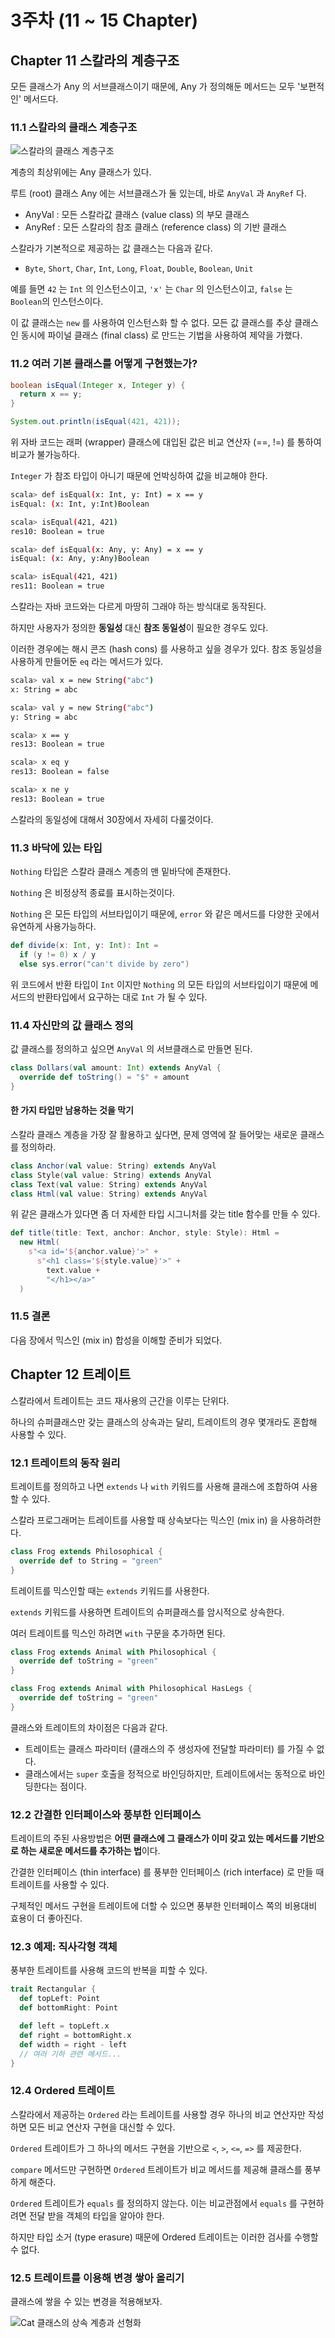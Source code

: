 # 3주차 (11 ~ 15 Chapter)

## Chapter 11 스칼라의 계층구조

모든 클래스가 Any 의 서브클래스이기 때문에, Any 가 정의해둔 메서드는 모두 '보편적인' 메서드다.

### 11.1 스칼라의 클래스 계층구조

![스칼라의 클래스 계층구조](/img/A118.png)

계층의 최상위에는 Any 클래스가 있다.

루트 (root) 클래스 Any 에는 서브클래스가 둘 있는데, 바로 `AnyVal` 과 `AnyRef` 다.

* AnyVal : 모든 스칼라값 클래스 (value class) 의 부모 클래스
* AnyRef : 모든 스칼라의 참조 클래스 (reference class) 의 기반 클래스

스칼라가 기본적으로 제공하는 값 클래스는 다음과 같다.

* `Byte`, `Short`, `Char`, `Int`, `Long`, `Float`, `Double`, `Boolean`, `Unit`

예를 들면 `42` 는 `Int` 의 인스턴스이고, `'x'` 는 `Char` 의 인스턴스이고, `false` 는 `Boolean`의 인스턴스이다.

이 값 클래스는 `new` 를 사용하여 인스턴스화 할 수 없다. 모든 값 클래스를 추상 클래스인 동시에 파이널 클래스 (final class) 로 만드는 기법을 사용하여 제약을 가했다.

### 11.2 여러 기본 클래스를 어떻게 구현했는가?

```java
boolean isEqual(Integer x, Integer y) {
  return x == y;
}

System.out.println(isEqual(421, 421));
```

위 자바 코드는 래퍼 (wrapper) 클래스에 대입된 값은 비교 연산자 (==, !=) 를 통하여 비교가 불가능하다.

`Integer` 가 참조 타입이 아니기 때문에 언박싱하여 값을 비교해야 한다.

```bash
scala> def isEqual(x: Int, y: Int) = x == y
isEqual: (x: Int, y:Int)Boolean

scala> isEqual(421, 421)
res10: Boolean = true

scala> def isEqual(x: Any, y: Any) = x == y
isEqual: (x: Any, y:Any)Boolean

scala> isEqual(421, 421)
res11: Boolean = true
```

스칼라는 자바 코드와는 다르게 마땅히 그래야 하는 방식대로 동작된다.

하지만 사용자가 정의한 **동일성** 대신 **참조 동일성**이 필요한 경우도 있다.

이러한 경우에는 해시 콘즈 (hash cons) 를 사용하고 싶을 경우가 있다. 참조 동일성을 사용하게 만들어둔 `eq` 라는 메서드가 있다.

```bash
scala> val x = new String("abc")
x: String = abc

scala> val y = new String("abc")
y: String = abc

scala> x == y
res13: Boolean = true

scala> x eq y
res13: Boolean = false

scala> x ne y
res13: Boolean = true
```

스칼라의 동일성에 대해서 30장에서 자세히 다룰것이다.

### 11.3 바닥에 있는 타입

`Nothing` 타입은 스칼라 클래스 계층의 맨 밑바닥에 존재한다.

`Nothing` 은 비정상적 종료를 표시하는것이다.

`Nothing` 은 모든 타입의 서브타입이기 때문에, `error` 와 같은 메서드를 다양한 곳에서 유연하게 사용가능하다.

```scala
def divide(x: Int, y: Int): Int = 
  if (y != 0) x / y
  else sys.error("can't divide by zero")
```

위 코드에서 반환 타입이 `Int` 이지만 `Nothing` 의 모든 타입의 서브타입이기 때문에 메서드의 반환타입에서 요구하는 대로 `Int` 가 될 수 있다.

### 11.4 자신만의 값 클래스 정의

값 클래스를 정의하고 싶으면 `AnyVal` 의 서브클래스로 만들면 된다.

```scala
class Dollars(val amount: Int) extends AnyVal {
  override def toString() = "$" + amount
}
```

#### 한 가지 타입만 남용하는 것을 막기

스칼라 클래스 계층을 가장 잘 활용하고 싶다면, 문제 영역에 잘 들어맞는 새로운 클래스를 정의하라.

```scala
class Anchor(val value: String) extends AnyVal
class Style(val value: String) extends AnyVal
class Text(val value: String) extends AnyVal
class Html(val value: String) extends AnyVal
```

위 같은 클래스가 있다면 좀 더 자세한 타입 시그니처를 갖는 title 함수를 만들 수 있다.

```scala
def title(title: Text, anchor: Anchor, style: Style): Html =
  new Html(
    s"<a id='${anchor.value}'>" + 
      s"<h1 class='${style.value}'>" + 
        text.value + 
        "</h1></a>"
  )
```

### 11.5 결론

다음 장에서 믹스인 (mix in) 합성을 이해할 준비가 되었다.

## Chapter 12 트레이트

스칼라에서 트레이트는 코드 재사용의 근간을 이루는 단위다.

하나의 슈퍼클래스만 갖는 클래스의 상속과는 달리, 트레이트의 경우 몇개라도 혼합해 사용할 수 있다.

### 12.1 트레이트의 동작 원리

트레이트를 정의하고 나면 `extends` 나 `with` 키워드를 사용해 클래스에 조합하여 사용할 수 있다.

스칼라 프로그래머는 트레이트를 사용할 때 상속보다는 믹스인 (mix in) 을 사용하려한다.

```scala
class Frog extends Philosophical {
  override def to String = "green"
}
```

트레이트를 믹스인할 때는 `extends` 키워드를 사용한다.

`extends` 키워드를 사용하면 트레이트의 슈퍼클래스를 암시적으로 상속한다.

여러 트레이트를 믹스인 하려면 `with` 구문을 추가하면 된다.

```scala
class Frog extends Animal with Philosophical {
  override def toString = "green"
}
```

```scala
class Frog extends Animal with Philosophical HasLegs {
  override def toString = "green"
}
```

클래스와 트레이트의 차이점은 다음과 같다.

* 트레이트는 클래스 파라미터 (클래스의 주 생성자에 전달할 파라미터) 를 가질 수 없다.
* 클래스에서는 `super` 호출을 정적으로 바인딩하지만, 트레이트에서는 동적으로 바인딩한다는 점이다.

### 12.2 간결한 인터페이스와 풍부한 인터페이스

트레이트의 주된 사용방법은 **어떤 클래스에 그 클래스가 이미 갖고 있는 메서드를 기반으로 하는 새로운 메서드를 추가하는 법**이다.

간결한 인터페이스 (thin interface) 를 풍부한 인터페이스 (rich interface) 로 만들 때 트레이트를 사용할 수 있다.

구체적인 메서드 구현을 트레이트에 더할 수 있으면 풍부한 인터페이스 쪽의 비용대비 효용이 더 좋아진다.

### 12.3 예제: 직사각형 객체

풍부한 트레이트를 사용해 코드의 반복을 피할 수 있다.

```scala
trait Rectangular {
  def topLeft: Point
  def bottomRight: Point

  def left = topLeft.x
  def right = bottomRight.x
  def width = right - left
  // 여러 기하 관련 메서드...
}
```

### 12.4 Ordered 트레이트

스칼라에서 제공하는 `Ordered` 라는 트레이트를 사용할 경우 하나의 비교 연산자만 작성하면 모든 비교 연산자 구현을 대신할 수 있다.

`Ordered` 트레이트가 그 하나의 메서드 구현을 기반으로 `<`, `>`, `<=`, `=>` 를 제공한다.

`compare` 메서드만 구현하면 `Ordered` 트레이트가 비교 메서드를 제공해 클래스를 풍부하게 해준다.

`Ordered` 트레이트가 `equals` 를 정의하지 않는다. 이는 비교관점에서 `equals` 를 구현하려면 전달 받을 객체의 타입을 알아야 한다.

하지만 타입 소거 (type erasure) 때문에 Ordered 트레이트는 이러한 검사를 수행할 수 없다.

### 12.5 트레이트를 이용해 변경 쌓아 올리기

클래스에 쌓을 수 있는 변경을 적용해보자.



![Cat 클래스의 상속 계층과 선형화](/img/A119.png)